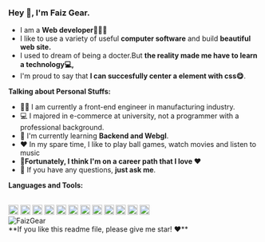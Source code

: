 ### Hey 👋, I'm Faiz Gear.

- I am a **Web developer👨🏻‍💻** 
- I like to use a variety of useful **computer software** and build  **beautiful web site.**
- I used to dream of being a docter.But **the reality made me have to learn a technology💻,**
- I'm proud to say that **I can succesfully center a element with css😋**.

**Talking about Personal Stuffs:**
- 👨‍🏛 I am currently a front-end engineer in manufacturing industry.
- 💻 I majored in e-commerce at university,  not a programmer with a professional background.
- 🌱 I'm currently learning **Backend and Webgl**. 
- ❤️ In my spare time, I like to play ball games, watch movies and listen to music
- 🥰**Fortunately, I think I'm on a career path that I love ❤️**
- 💬 If you have any questions, **just ask me**.

**Languages and Tools:**  

</br>
<code><img height="20" src="https://cdn.jsdelivr.net/npm/simple-icons@v11/icons/html5.svg"></code>
<code><img height="20" src="https://cdn.jsdelivr.net/npm/simple-icons@v11/icons/css3.svg"></code>
<code><img height="20" src="https://cdn.jsdelivr.net/npm/simple-icons@v11/icons/javascript.svg"></code>
<code><img height="20" src="https://cdn.jsdelivr.net/npm/simple-icons@v11/icons/typescript.svg"></code>
<code><img height="20" src="https://cdn.jsdelivr.net/npm/simple-icons@v11/icons/react.svg"></code>
<code><img height="20" src="https://cdn.jsdelivr.net/npm/simple-icons@v11/icons/vuedotjs.svg"></code>
<code><img height="20" src="https://cdn.jsdelivr.net/npm/simple-icons@v11/icons/threedotjs.svg"></code>
<code><img height="20" src="https://cdn.jsdelivr.net/npm/simple-icons@v11/icons/nestjs.svg"></code>
<code><img height="20" src="https://cdn.jsdelivr.net/npm/simple-icons@v11/icons/nextdotjs.svg"></code>
<code><img height="20" src="https://cdn.jsdelivr.net/npm/simple-icons@v11/icons/docker.svg"></code>
<code><img height="20" src="https://cdn.jsdelivr.net/npm/simple-icons@v11/icons/git.svg"></code>
<code><img height="20" src="https://cdn.jsdelivr.net/npm/simple-icons@v11/icons/mysql.svg"></code>

</br>
<img src="https://github-readme-stats.vercel.app/api?username=faiz-gear&count_private=true&show_icons=true" alt="FaizGear" />

</br>
**If you like this readme file, please give me star! ❤️**
